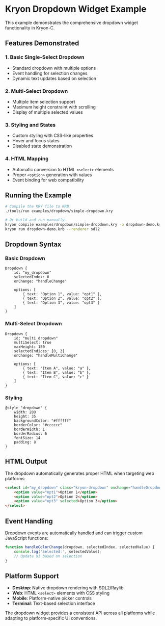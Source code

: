 # Kryon Dropdown Widget Example

This example demonstrates the comprehensive dropdown widget functionality in Kryon-C.

## Features Demonstrated

### 1. Basic Single-Select Dropdown
- Standard dropdown with multiple options
- Event handling for selection changes
- Dynamic text updates based on selection

### 2. Multi-Select Dropdown
- Multiple item selection support
- Maximum height constraint with scrolling
- Display of multiple selected values

### 3. Styling and States
- Custom styling with CSS-like properties
- Hover and focus states
- Disabled state demonstration

### 4. HTML Mapping
- Automatic conversion to HTML `<select>` elements
- Proper `<option>` generation with values
- Event binding for web compatibility

## Running the Example

```bash
# Compile the KRY file to KRB
./tools/run examples/dropdown/simple-dropdown.kry

# Or build and run manually
kryon compile examples/dropdown/simple-dropdown.kry -o dropdown-demo.krb
kryon run dropdown-demo.krb --renderer sdl2
```

## Dropdown Syntax

### Basic Dropdown
```kry
Dropdown {
    id: "my_dropdown"
    selectedIndex: 0
    onChange: "handleChange"
    
    options: [
        { text: "Option 1", value: "opt1" },
        { text: "Option 2", value: "opt2" },
        { text: "Option 3", value: "opt3" }
    ]
}
```

### Multi-Select Dropdown
```kry
Dropdown {
    id: "multi_dropdown"
    multiSelect: true
    maxHeight: 150
    selectedIndices: [0, 2]
    onChange: "handleMultiChange"
    
    options: [
        { text: "Item A", value: "a" },
        { text: "Item B", value: "b" },
        { text: "Item C", value: "c" }
    ]
}
```

### Styling
```kry
@style "dropdown" {
    width: 200
    height: 35
    backgroundColor: "#ffffff"
    borderColor: "#cccccc"
    borderWidth: 1
    borderRadius: 6
    fontSize: 14
    padding: 8
}
```

## HTML Output

The dropdown automatically generates proper HTML when targeting web platforms:

```html
<select id="my_dropdown" class="kryon-dropdown" onchange="handleDropdownChange(this)">
    <option value="opt1">Option 1</option>
    <option value="opt2">Option 2</option>
    <option value="opt3" selected>Option 3</option>
</select>
```

## Event Handling

Dropdown events are automatically handled and can trigger custom JavaScript functions:

```javascript
function handleColorChange(dropdown, selectedIndex, selectedValue) {
    console.log('Selected:', selectedValue);
    // Update UI based on selection
}
```

## Platform Support

- **Desktop**: Native dropdown rendering with SDL2/Raylib
- **Web**: HTML `<select>` elements with CSS styling
- **Mobile**: Platform-native picker controls
- **Terminal**: Text-based selection interface

The dropdown widget provides a consistent API across all platforms while adapting to platform-specific UI conventions.